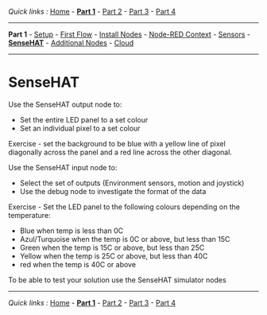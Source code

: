 *Quick links :*
[Home](/README.md) - [**Part 1**](/part1/README.md) - [Part 2](/part2/README.md) - [Part 3](/part3/README.md) - [Part 4](/part4/README.md)
***
**Part 1** - [Setup](/part1/PREREQ.md) - [First Flow](/part1/FIRSTFLOW.md) - [Install Nodes](/part1/INSTALLNODE.md) - [Node-RED Context](/part1/CONTEXT.md) - [Sensors](/part1/SENSORS.md) - [**SenseHAT**](/part1/SENSEHAT.md) - [Additional Nodes](/part1/ADDITIONALNODES.md) - [Cloud](/part1/IOTCLOUD.md)
***

# SenseHAT

Use the SenseHAT output node to:

- Set the entire LED panel to a set colour
- Set an individual pixel to a set colour

Exercise - set the background to be blue with a yellow line of pixel diagonally across the panel and a red line across the other diagonal.

Use the SenseHAT input node to:

- Select the set of outputs (Environment sensors, motion and joystick)
- Use the debug node to investigate the format of the data

Exercise - Set the LED panel to the following colours depending on the temperature:

- Blue when temp is less than 0C
- Azul/Turquoise when the temp is 0C or above, but less than 15C
- Green when the temp is 15C or above, but less than 25C
- Yellow when the temp is 25C or above, but less than 40C
- red when the temp is 40C or above

To be able to test your solution use the SenseHAT simulator nodes

***
*Quick links :*
[Home](/README.md) - [**Part 1**](/part1/README.md) - [Part 2](/part2/README.md) - [Part 3](/part3/README.md) - [Part 4](/part4/README.md)
